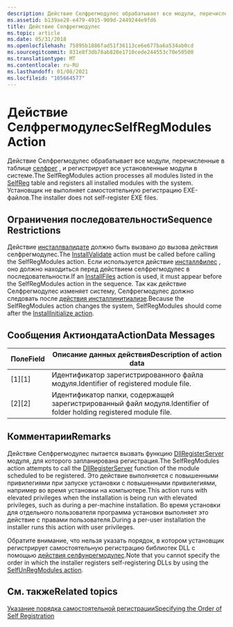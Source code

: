 ```yaml
---
description: Действие Селфрегмодулес обрабатывает все модули, перечисленные в таблице Селфрег, и регистрирует все установленные модули в системе. Установщик не выполняет самостоятельную регистрацию EXE-файлов.
ms.assetid: b139ae28-e479-4915-909d-2449244e9fd6
title: Действие Селфрегмодулес
ms.topic: article
ms.date: 05/31/2018
ms.openlocfilehash: 75895b1886fad51f36113ce6e677ba6a534ab0cd
ms.sourcegitcommit: 831e8f3db78ab820e1710cede244553c70e50500
ms.translationtype: MT
ms.contentlocale: ru-RU
ms.lasthandoff: 01/08/2021
ms.locfileid: "105664577"
---
```

# <a name="selfregmodules-action"></a><span data-ttu-id="07ec2-104">Действие Селфрегмодулес</span><span class="sxs-lookup"><span data-stu-id="07ec2-104">SelfRegModules Action</span></span>

<span data-ttu-id="07ec2-105">Действие Селфрегмодулес обрабатывает все модули, перечисленные в таблице [селфрег](selfreg-table.md) , и регистрирует все установленные модули в системе.</span><span class="sxs-lookup"><span data-stu-id="07ec2-105">The SelfRegModules action processes all modules listed in the [SelfReg](selfreg-table.md) table and registers all installed modules with the system.</span></span> <span data-ttu-id="07ec2-106">Установщик не выполняет самостоятельную регистрацию EXE-файлов.</span><span class="sxs-lookup"><span data-stu-id="07ec2-106">The installer does not self-register EXE files.</span></span>

## <a name="sequence-restrictions"></a><span data-ttu-id="07ec2-107">Ограничения последовательности</span><span class="sxs-lookup"><span data-stu-id="07ec2-107">Sequence Restrictions</span></span>

<span data-ttu-id="07ec2-108">Действие [инсталлвалидате](installvalidate-action.md) должно быть вызвано до вызова действия селфрегмодулес.</span><span class="sxs-lookup"><span data-stu-id="07ec2-108">The [InstallValidate](installvalidate-action.md) action must be called before calling the SelfRegModules action.</span></span> <span data-ttu-id="07ec2-109">Если используется действие [инсталлфилес](installfiles-action.md) , оно должно находиться перед действием селфрегмодулес в последовательности.</span><span class="sxs-lookup"><span data-stu-id="07ec2-109">If an [InstallFiles](installfiles-action.md) action is used, it must appear before the SelfRegModules action in the sequence.</span></span> <span data-ttu-id="07ec2-110">Так как действие Селфрегмодулес изменяет систему, Селфрегмодулес должно следовать после [действия инсталлинитиализе](installinitialize-action.md).</span><span class="sxs-lookup"><span data-stu-id="07ec2-110">Because the SelfRegModules action changes the system, SelfRegModules should come after the [InstallInitialize action](installinitialize-action.md).</span></span>

## <a name="actiondata-messages"></a><span data-ttu-id="07ec2-111">Сообщения Актиондата</span><span class="sxs-lookup"><span data-stu-id="07ec2-111">ActionData Messages</span></span>



| <span data-ttu-id="07ec2-112">Поле</span><span class="sxs-lookup"><span data-stu-id="07ec2-112">Field</span></span> | <span data-ttu-id="07ec2-113">Описание данных действия</span><span class="sxs-lookup"><span data-stu-id="07ec2-113">Description of action data</span></span>                           |
|-------|------------------------------------------------------|
| <span data-ttu-id="07ec2-114">\[1\]</span><span class="sxs-lookup"><span data-stu-id="07ec2-114">\[1\]</span></span> | <span data-ttu-id="07ec2-115">Идентификатор зарегистрированного файла модуля.</span><span class="sxs-lookup"><span data-stu-id="07ec2-115">Identifier of registered module file.</span></span>                |
| <span data-ttu-id="07ec2-116">\[2\]</span><span class="sxs-lookup"><span data-stu-id="07ec2-116">\[2\]</span></span> | <span data-ttu-id="07ec2-117">Идентификатор папки, содержащей зарегистрированный файл модуля.</span><span class="sxs-lookup"><span data-stu-id="07ec2-117">Identifier of folder holding registered module file.</span></span> |



 

## <a name="remarks"></a><span data-ttu-id="07ec2-118">Комментарии</span><span class="sxs-lookup"><span data-stu-id="07ec2-118">Remarks</span></span>

<span data-ttu-id="07ec2-119">Действие Селфрегмодулес пытается вызвать функцию [DllRegisterServer](/windows/win32/api/olectl/nf-olectl-dllregisterserver) модуля, для которого запланирована регистрация.</span><span class="sxs-lookup"><span data-stu-id="07ec2-119">The SelfRegModules action attempts to call the [DllRegisterServer](/windows/win32/api/olectl/nf-olectl-dllregisterserver) function of the module scheduled to be registered.</span></span> <span data-ttu-id="07ec2-120">Это действие выполняется с повышенными привилегиями при запуске установки с повышенными привилегиями, например во время установки на компьютере.</span><span class="sxs-lookup"><span data-stu-id="07ec2-120">This action runs with elevated privileges when the installation is being run with elevated privileges, such as during a per-machine installation.</span></span> <span data-ttu-id="07ec2-121">Во время установки для отдельного пользователя программа установки выполняет это действие с правами пользователя.</span><span class="sxs-lookup"><span data-stu-id="07ec2-121">During a per-user installation the installer runs this action with user privileges.</span></span>

<span data-ttu-id="07ec2-122">Обратите внимание, что нельзя указать порядок, в котором установщик регистрирует самостоятельную регистрацию библиотек DLL с помощью [действия селфунрегмодулес](selfunregmodules-action.md).</span><span class="sxs-lookup"><span data-stu-id="07ec2-122">Note that you cannot specify the order in which the installer registers self-registering DLLs by using the [SelfUnRegModules action](selfunregmodules-action.md).</span></span>

## <a name="related-topics"></a><span data-ttu-id="07ec2-123">См. также</span><span class="sxs-lookup"><span data-stu-id="07ec2-123">Related topics</span></span>

<dl> <dt>

[<span data-ttu-id="07ec2-124">Указание порядка самостоятельной регистрации</span><span class="sxs-lookup"><span data-stu-id="07ec2-124">Specifying the Order of Self Registration</span></span>](specifying-the-order-of-self-registration.md)
</dt> </dl>

 

 
